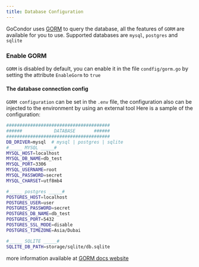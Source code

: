 ```yaml
---
title: Database Configuration
---
```


GoCondor uses [GORM](https://gorm.io/) to query the database, all the features of `GORM` are available for you to use. Supported databases are `mysql`, `postgres` and `sqlite`

### Enable GORM
`GORM` is disabled by default, you can enable it in the file `condfig/gorm.go` by setting the attribute `EnableGorm` to `true`

#### The database connection config
`GORM configuration` can be set in the `.env` file, the configuration also can be injected to the environment by using an external tool
Here is a sample of the configuration:
```bash
#######################################
######            DATABASE       ######
#######################################
DB_DRIVER=mysql  # mysql | postgres | sqlite
#_____ MYSQL _____#
MYSQL_HOST=localhost
MYSQL_DB_NAME=db_test
MYSQL_PORT=3306
MYSQL_USERNAME=root
MYSQL_PASSWORD=secret
MYSQL_CHARSET=utf8mb4

#_____ postgres _____#
POSTGRES_HOST=localhost
POSTGRES_USER=user
POSTGRES_PASSWORD=secret
POSTGRES_DB_NAME=db_test
POSTGRES_PORT=5432
POSTGRES_SSL_MODE=disable
POSTGRES_TIMEZONE=Asia/Dubai

#_____ SQLITE _____#
SQLITE_DB_PATH=storage/sqlite/db.sqlite
```
more information available at [GORM docs website](https://gorm.io/docs/)